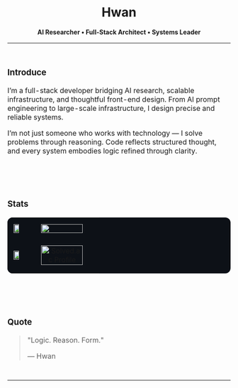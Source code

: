 <h1 align="center">Hwan</h1>
<p align="center"><b>AI Researcher • Full-Stack Architect • Systems Leader</b></p>
<table align="center" style="border-collapse:collapse;width:100%;max-width:720px;">
  <tr>
    <td style="padding:28px 0;">
      <h3>Introduce</h3>
      <p>I’m a full-stack developer bridging AI research, scalable infrastructure, and thoughtful front-end design. From AI prompt engineering to large-scale infrastructure, I design precise and reliable systems.</p>
      <p>I’m not just someone who works with technology — I solve problems through reasoning. Code reflects structured thought, and every system embodies logic refined through clarity.</p>
    </td>
  </tr>
  <tr>
    <td style="padding:28px 0;">
      <h3>Stats</h3>
      <table align="center" style="width:100%;background:#0d1117;border-radius:12px;">
        <tr>
          <td align="center" style="padding:14px 10px;background:#0d1117;">
            <img src="https://github-readme-streak-stats.herokuapp.com?user=667700996&theme=github-dark-blue&background=0d1117&ring=58a6ff&fire=58a6ff&currStreakLabel=58a6ff&sideLabels=c9d1d9&dates=c9d1d9&currStreakNum=c9d1d9&sideNums=c9d1d9&hide_border=true&count_private=true" style="width:80%;max-width:320px;">
          </td>
          <td align="center" style="padding:14px 10px;background:#0d1117;">
            <img src="https://github-readme-stats.vercel.app/api/top-langs?username=667700996&layout=compact&langs_count=4&hide=scss,MDX,css&theme=github_dark&bg_color=0d1117&title_color=58a6ff&text_color=c9d1d9&hide_border=true" style="width:80%;max-width:320px;">
          </td>
        </tr>
        <tr>
          <td align="center" style="padding:14px 10px 18px;background:#0d1117;">
            <img src="https://github-readme-stats.vercel.app/api?username=667700996&show_icons=true&include_all_commits=true&count_private=true&hide=prs,issues,contribs&theme=github_dark&bg_color=0d1117&title_color=58a6ff&text_color=c9d1d9&icon_color=58a6ff&hide_border=true" style="width:80%;max-width:320px;">
          </td>
          <td align="center" style="padding:14px 10px 18px;background:#0d1117;">
            <a href="https://solved.ac/667700996">
              <img src="http://mazassumnida.wtf/api/generate_badge?boj=667700996" alt="Solved.ac Profile" style="width:80%;max-width:320px;">
            </a>
          </td>
        </tr>
      </table>
    </td>
  </tr>
  <tr>
    <td style="padding:28px 0;">
      <h3>Quote</h3>
      <blockquote>
        <p>"Logic. Reason. Form."</p>
        <p>— Hwan</p>
      </blockquote>
    </td>
  </tr>
</table>
